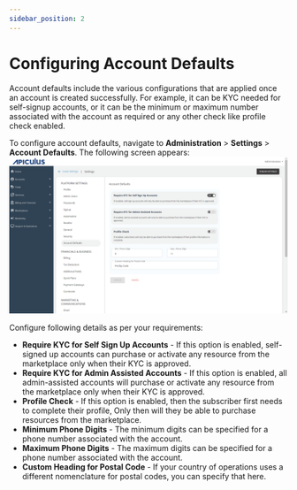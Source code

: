 ```yaml
---
sidebar_position: 2
---
```

# Configuring Account Defaults

Account defaults include the various configurations that are applied once an account is created successfully. For example, it can be KYC needed for self-signup accounts, or it can be the minimum or maximum number associated with the account as required or any other check like profile check enabled. 

To configure account defaults, navigate to **Administration** > **Settings** > **Account Defaults**. The following screen appears:
![config account details](img/configaccountdetails.png)

Configure following details as per your requirements:
- **Require KYC for Self Sign Up Accounts** - If this option is enabled, self-signed up accounts can purchase or activate any resource from the marketplace only when their KYC is approved.
- **Require KYC for Admin Assisted Accounts** - If this option is enabled, all admin-assisted accounts will purchase or activate any resource from the marketplace only when their KYC is approved.
- **Profile Check** - If this option is enabled, then the subscriber first needs to complete their profile, Only then will they be able to purchase resources from the marketplace.
- **Minimum Phone Digits** - The minimum digits can be specified for a phone number associated with the account.
- **Maximum Phone Digits** - The maximum digits can be specified for a phone number associated with the account.
- **Custom Heading for Postal Code** - If your country of operations uses a different nomenclature for postal codes, you can specify that here.






